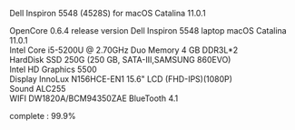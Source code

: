 Dell Inspiron 5548 (4528S) for macOS Catalina 11.0.1  

OpenCore 0.6.4 release version 
Dell Inspiron 5548 laptop
macOS Catalina 11.0.1    
Intel Core i5-5200U @ 2.70GHz Duo 
Memory	4 GB DDR3L*2  
HardDisk  SSD 250G (250 GB, SATA-III,SAMSUNG 860EVO)  
Intel HD Graphics 5500  
Display InnoLux N156HCE-EN1 15.6" LCD (FHD-IPS)(1080P)  
Sound	ALC255  
WIFI DW1820A/BCM94350ZAE
BlueTooth 4.1

complete : 99.9% 

